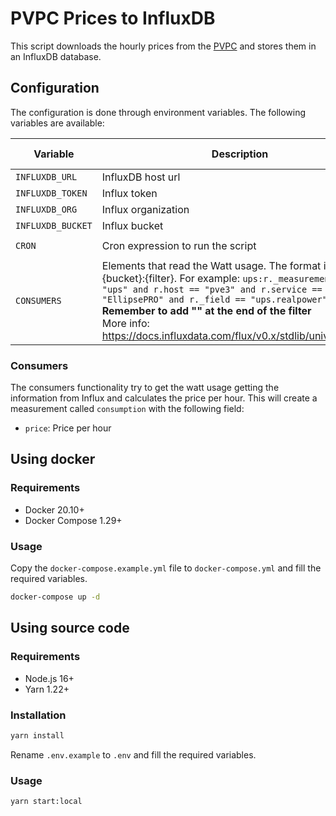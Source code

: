 # PVPC Prices to InfluxDB

This script downloads the hourly prices from the [PVPC](https://www.esios.ree.es/es/pvpc) and stores them in an InfluxDB database.


## Configuration

The configuration is done through environment variables. The following variables are available:

| Variable | Description | Default value |
| -------- | ----------- | ------------- |
| `INFLUXDB_URL` | InfluxDB host url | |
| `INFLUXDB_TOKEN` | Influx token | |
| `INFLUXDB_ORG` | Influx organization | |
| `INFLUXDB_BUCKET` | Influx bucket | |
| `CRON` | Cron expression to run the script | `0 5 0 * * *` |
| `CONSUMERS` | Elements that read the Watt usage. The format is: {bucket}:{filter}. For example: `ups:r._measurement == "ups" and r.host == "pve3" and r.service == "EllipsePRO" and r._field == "ups.realpower""` <b> Remember to add "" at the end of the filter </b><br />More info: https://docs.influxdata.com/flux/v0.x/stdlib/universe/filter/| |

### Consumers
The consumers functionality try to get the watt usage getting the information from Influx and calculates the price per hour. This will create a measurement called `consumption` with the following field:
- `price`: Price per hour

## Using docker

### Requirements
- Docker 20.10+
- Docker Compose 1.29+

### Usage
Copy the `docker-compose.example.yml` file to `docker-compose.yml` and fill the required variables.
```bash
docker-compose up -d
```

## Using source code

### Requirements
- Node.js 16+
- Yarn 1.22+

### Installation
```bash
yarn install
```

Rename `.env.example` to `.env` and fill the required variables.

### Usage
```bash
yarn start:local
```